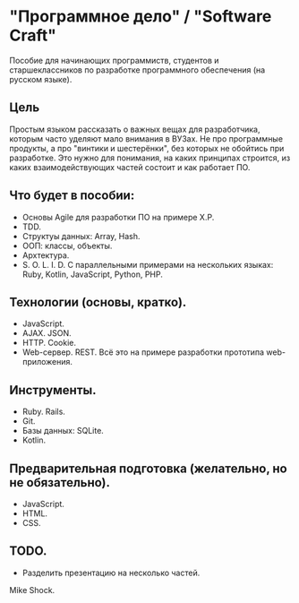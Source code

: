 # "Программное дело" / "Software Craft"

Пособие для начинающих программиств, студентов и старшеклассников по разработке программного обеспечения (на русском языке).

## Цель
Простым языком рассказать о важных вещах для разработчика, которым часто уделяют мало внимания в ВУЗах.
Не про программные продукты, а про "винтики и шестерёнки", без которых не обойтись при разработке.
Это нужно для понимания, на каких принципах строится, из каких взаимодействующих частей состоит и как работает ПО.

## Что будет в пособии:
* Основы Agile для разработки ПО на примере X.P.
* TDD.
* Структуы данных: Array, Hash.
* ООП: классы, объекты.
* Архтектура.
* S. O. L. I. D.
С параллельными примерами на нескольких языках: Ruby, Kotlin, JavaScript, Python, PHP.

## Технологии (основы, кратко).
* JavaScript.
* AJAX. JSON.
* HTTP. Cookie.
* Web-сервер. REST.
Всё это на примере разработки прототипа web-приложения.

## Инструменты.
* Ruby. Rails.
* Git.
* Базы данных: SQLite.
* Kotlin.

## Предварительная подготовка (желательно, но не обязательно).
* JavaScript.
* HTML.
* CSS.

## TODO.
* Разделить презентацию на несколько частей.

Mike Shock.
